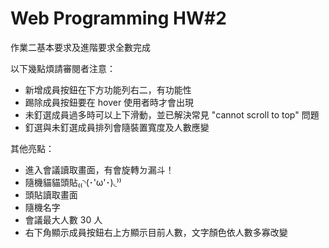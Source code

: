 # Web Programming HW#2

作業二基本要求及進階要求全數完成

以下幾點煩請審閱者注意：

- 新增成員按鈕在下方功能列右二，有功能性
- 踢除成員按鈕要在 hover 使用者時才會出現
- 未釘選成員過多時可以上下滑動，並已解決常見 "cannot scroll to top" 問題
- 釘選與未釘選成員排列會隨裝置寬度及人數應變

其他亮點：

- 進入會議讀取畫面，有會旋轉ㄉ漏斗！
- 隨機貓貓頭貼₍₍◝(･'ω'･)◟⁾⁾
- 頭貼讀取畫面
- 隨機名字
- 會議最大人數 30 人
- 右下角顯示成員按鈕右上方顯示目前人數，文字顏色依人數多寡改變
